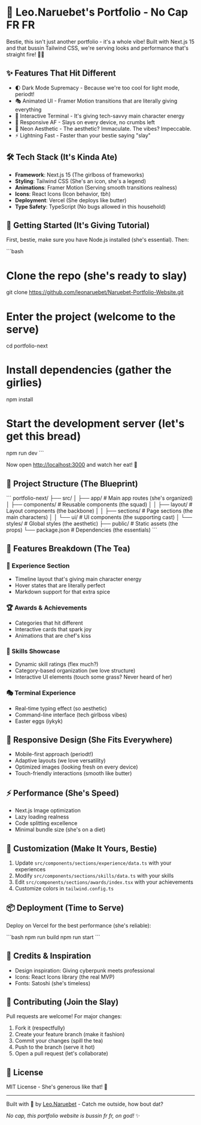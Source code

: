 # 🚀 Leo.Naruebet's Portfolio - No Cap FR FR

Bestie, this isn't just another portfolio - it's a whole vibe! Built with Next.js 15 and that bussin Tailwind CSS, we're serving looks and performance that's straight fire! 💅✨

## ✨ Features That Hit Different

- 🌓 Dark Mode Supremacy - Because we're too cool for light mode, periodt!
- 🎭 Animated UI - Framer Motion transitions that are literally giving everything
- 💫 Interactive Terminal - It's giving tech-savvy main character energy
- 📱 Responsive AF - Slays on every device, no crumbs left
- 🎨 Neon Aesthetic - The aesthetic? Immaculate. The vibes? Impeccable.
- ⚡️ Lightning Fast - Faster than your bestie saying "slay"

## 🛠 Tech Stack (It's Kinda Ate)

- **Framework**: Next.js 15 (The girlboss of frameworks)
- **Styling**: Tailwind CSS (She's an icon, she's a legend)
- **Animations**: Framer Motion (Serving smooth transitions realness)
- **Icons**: React Icons (Icon behavior, tbh)
- **Deployment**: Vercel (She deploys like butter)
- **Type Safety**: TypeScript (No bugs allowed in this household)

## 🚀 Getting Started (It's Giving Tutorial)

First, bestie, make sure you have Node.js installed (she's essential). Then:

\`\`\`bash
# Clone the repo (she's ready to slay)
git clone https://github.com/leonaruebet/Naruebet-Portfolio-Website.git

# Enter the project (welcome to the serve)
cd portfolio-next

# Install dependencies (gather the girlies)
npm install

# Start the development server (let's get this bread)
npm run dev
\`\`\`

Now open [http://localhost:3000](http://localhost:3000) and watch her eat! 💅

## 🎨 Project Structure (The Blueprint)

\`\`\`
portfolio-next/
├── src/
│   ├── app/                 # Main app routes (she's organized)
│   ├── components/          # Reusable components (the squad)
│   │   ├── layout/         # Layout components (the backbone)
│   │   ├── sections/       # Page sections (the main characters)
│   │   └── ui/            # UI components (the supporting cast)
│   └── styles/             # Global styles (the aesthetic)
├── public/                 # Static assets (the props)
└── package.json           # Dependencies (the essentials)
\`\`\`

## 🌟 Features Breakdown (The Tea)

### 💅 Experience Section
- Timeline layout that's giving main character energy
- Hover states that are literally perfect
- Markdown support for that extra spice

### 🏆 Awards & Achievements
- Categories that hit different
- Interactive cards that spark joy
- Animations that are chef's kiss

### 💫 Skills Showcase
- Dynamic skill ratings (flex much?)
- Category-based organization (we love structure)
- Interactive UI elements (touch some grass? Never heard of her)

### 🎭 Terminal Experience
- Real-time typing effect (so aesthetic)
- Command-line interface (tech girlboss vibes)
- Easter eggs (iykyk)

## 📱 Responsive Design (She Fits Everywhere)

- Mobile-first approach (periodt!)
- Adaptive layouts (we love versatility)
- Optimized images (looking fresh on every device)
- Touch-friendly interactions (smooth like butter)

## ⚡️ Performance (She's Speed)

- Next.js Image optimization
- Lazy loading realness
- Code splitting excellence
- Minimal bundle size (she's on a diet)

## 🎨 Customization (Make It Yours, Bestie)

1. Update `src/components/sections/experience/data.ts` with your experiences
2. Modify `src/components/sections/skills/data.ts` with your skills
3. Edit `src/components/sections/awards/index.tsx` with your achievements
4. Customize colors in `tailwind.config.ts`

## 📦 Deployment (Time to Serve)

Deploy on Vercel for the best performance (she's reliable):

\`\`\`bash
npm run build
npm run start
\`\`\`

## 💖 Credits & Inspiration

- Design inspiration: Giving cyberpunk meets professional
- Icons: React Icons library (the real MVP)
- Fonts: Satoshi (she's timeless)

## 🤝 Contributing (Join the Slay)

Pull requests are welcome! For major changes:

1. Fork it (respectfully)
2. Create your feature branch (make it fashion)
3. Commit your changes (spill the tea)
4. Push to the branch (serve it hot)
5. Open a pull request (let's collaborate)

## 📄 License

MIT License - She's generous like that! 💅

---

Built with 💖 by [Leo.Naruebet](https://github.com/leonaruebet) - Catch me outside, how bout dat?

*No cap, this portfolio website is bussin fr fr, on god!* ✨
